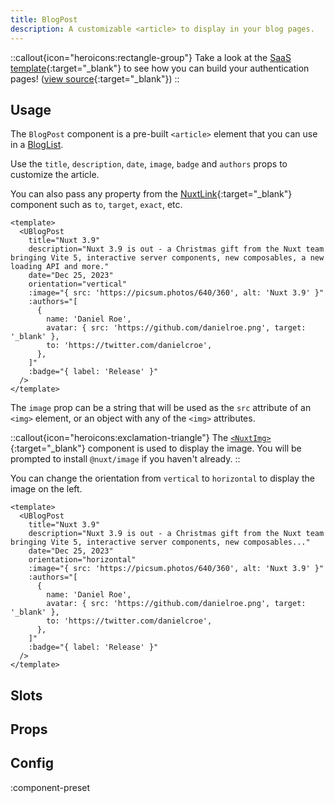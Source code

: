 ```yaml
---
title: BlogPost
description: A customizable <article> to display in your blog pages.
---
```


::callout{icon="heroicons:rectangle-group"}
Take a look at the [SaaS template](https://sse-saas.netlify.app/login){:target="\_blank"} to see how you can build your authentication pages! ([view source](https://github.com/sseuniverse/SSE-SaaS/blob/master/app/pages/index.vue){:target="\_blank"})
::

## Usage

The `BlogPost` component is a pre-built `<article>` element that you can use in a [BlogList](/ui/components/blog-list).

Use the `title`, `description`, `date`, `image`, `badge` and `authors` props to customize the article.

You can also pass any property from the [NuxtLink](https://nuxt.com/docs/api/components/nuxt-link#props){:target="\_blank"} component such as `to`, `target`, `exact`, etc.

```vue [example.vue]
<template>
  <UBlogPost
    title="Nuxt 3.9"
    description="Nuxt 3.9 is out - a Christmas gift from the Nuxt team bringing Vite 5, interactive server components, new composables, a new loading API and more."
    date="Dec 25, 2023"
    orientation="vertical"
    :image="{ src: 'https://picsum.photos/640/360', alt: 'Nuxt 3.9' }"
    :authors="[
      {
        name: 'Daniel Roe',
        avatar: { src: 'https://github.com/danielroe.png', target: '_blank' },
        to: 'https://twitter.com/danielcroe',
      },
    ]"
    :badge="{ label: 'Release' }"
  />
</template>
```

The `image` prop can be a string that will be used as the `src` attribute of an `<img>` element, or an object with any of the `<img>` attributes.

::callout{icon="heroicons:exclamation-triangle"}
The [`<NuxtImg>`](https://image.nuxt.com/usage/nuxt-img){:target="\_blank"} component is used to display the image. You will be prompted to install `@nuxt/image` if you haven't already.
::

You can change the orientation from `vertical` to `horizontal` to display the image on the left.

```vue [example.vue]
<template>
  <UBlogPost
    title="Nuxt 3.9"
    description="Nuxt 3.9 is out - a Christmas gift from the Nuxt team bringing Vite 5, interactive server components, new composables..."
    date="Dec 25, 2023"
    orientation="horizontal"
    :image="{ src: 'https://picsum.photos/640/360', alt: 'Nuxt 3.9' }"
    :authors="[
      {
        name: 'Daniel Roe',
        avatar: { src: 'https://github.com/danielroe.png', target: '_blank' },
        to: 'https://twitter.com/danielcroe',
      },
    ]"
    :badge="{ label: 'Release' }"
  />
</template>
```

## Slots

<!-- component-slots -->

## Props

<!-- components-props -->

## Config

:component-preset
